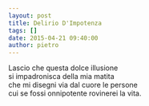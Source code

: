 ```yaml
---
layout: post
title: Delirio D'Impotenza
tags: []
date: 2015-04-21 09:40:00
author: pietro
---
```

Lascio che questa dolce illusione<br/>si impadronisca della mia matita<br/>che mi disegni via dal cuore le persone<br/>cui se fossi onnipotente rovinerei la vita.

